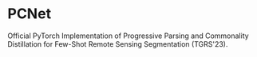 # PCNet
Official PyTorch Implementation of Progressive Parsing and Commonality Distillation for Few-Shot Remote Sensing Segmentation (TGRS'23).
